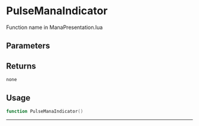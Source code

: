 # PulseManaIndicator
Function name in ManaPresentation.lua
## Parameters

## Returns
`none`
## Usage
```lua
function PulseManaIndicator()
```
---
